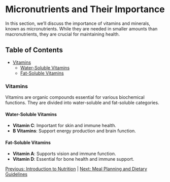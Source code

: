 # Micronutrients and Their Importance

In this section, we’ll discuss the importance of vitamins and minerals, known as micronutrients. While they are needed in smaller amounts than macronutrients, they are crucial for maintaining health.

## Table of Contents
- [Vitamins](#vitamins)
  - [Water-Soluble Vitamins](#water-soluble-vitamins)
  - [Fat-Soluble Vitamins](#fat-soluble-vitamins)

### Vitamins
Vitamins are organic compounds essential for various biochemical functions. They are divided into water-soluble and fat-soluble categories.

#### Water-Soluble Vitamins
- **Vitamin C**: Important for skin and immune health.
- **B Vitamins**: Support energy production and brain function.

#### Fat-Soluble Vitamins
- **Vitamin A**: Supports vision and immune function.
- **Vitamin D**: Essential for bone health and immune support.

[Previous: Introduction to Nutrition](Page1.md) | [Next: Meal Planning and Dietary Guidelines](Page3.md)
